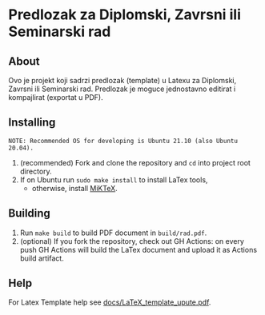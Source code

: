 # Predlozak za Diplomski, Zavrsni ili Seminarski rad

## About
Ovo je projekt koji sadrzi predlozak (template) u Latexu za Diplomski, Zavrsni ili Seminarski rad.
Predlozak je moguce jednostavno editirat i kompajlirat (exportat u PDF). 

## Installing
```
NOTE: Recommended OS for developing is Ubuntu 21.10 (also Ubuntu 20.04).
```
1. (recommended) Fork and clone the repository and `cd` into project root directory.
2. If on Ubuntu run `sudo make install` to install LaTex tools, 
    - otherwise, install [MiKTeX](https://miktex.org/).

## Building
1. Run `make build` to build PDF document in `build/rad.pdf`.
2. (optional) If you fork the repository, check out GH Actions: on every push
GH Actions will build the LaTex document and upload it as Actions build artifact.

## Help
For Latex Template help see [docs/LaTeX_template_upute.pdf](docs/LaTeX_template_upute.pdf).
